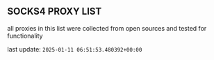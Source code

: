 ## SOCKS4 PROXY LIST

all proxies in this list were collected from open sources and tested for functionality

last update: `2025-01-11 06:51:53.480392+00:00`